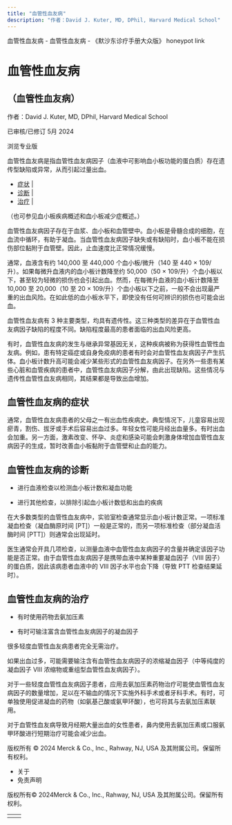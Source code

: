 ```yaml
---
title: "血管性血友病"
description: "作者：David J. Kuter, MD, DPhil, Harvard Medical School"
---
```


﻿血管性血友病 \- 血管性血友病 \- 《默沙东诊疗手册大众版》 honeypot link

# 血管性血友病

## （血管性血友病）

作者：David J. Kuter, MD, DPhil, Harvard Medical School

已审核/已修订 5月 2024

浏览专业版

血管性血友病是指血管性血友病因子（血液中可影响血小板功能的蛋白质）存在遗传型缺陷或异常，从而引起过量出血。

- [症状](#症状_v775181_zh) \|
- [诊断](#诊断_v26468493_zh) \|
- [治疗](#治疗_v775185_zh) \|

（也可参见血小板疾病概述和血小板减少症概述。）

血管性血友病因子存在于血浆、血小板和血管壁中。血小板是骨髓合成的细胞，在血流中循环，有助于凝血。当血管性血友病因子缺失或有缺陷时，血小板不能在损伤部位黏附于血管壁。因此，止血速度比正常情况缓慢。

通常，血液含有约 140,000 至 440,000 个血小板/微升（140 至 440 × 109/升）。如果每微升血液内的血小板计数降至约 50,000（50 × 109/升）个血小板以下，甚至较为轻微的损伤也会引起出血。然而，在每微升血液的血小板计数降至 10,000 至 20,000（10 至 20 × 109/升）个血小板以下之前，一般不会出现最严重的出血风险。在如此低的血小板水平下，即使没有任何可辨识的损伤也可能会出血。

血管性血友病有 3 种主要类型，均具有遗传性。这三种类型的差异在于血管性血友病因子缺陷的程度不同。缺陷程度最高的患者面临的出血风险更高。

有时，血管性血友病的发生与继承异常基因无关，这种疾病被称为获得性血管性血友病。例如，患有特定癌症或自身免疫病的患者有时会对血管性血友病因子产生抗体。血小板计数升高可能会减少某些形式的血管性血友病因子。在另外一些患有某些心脏和血管疾病的患者中，血管性血友病因子分解，由此出现缺陷。这些情况与遗传性血管性血友病相同，其结果都是导致出血增加。

## 血管性血友病的症状

通常，血管性血友病患者的父母之一有出血性疾病史。典型情况下，儿童容易出现瘀青，割伤、拔牙或手术后容易出血过多。年轻女性可能月经出血量多。有时出血会加重。另一方面，激素改变、怀孕、炎症和感染可能会刺激身体增加血管性血友病因子的生成，暂时改善血小板黏附于血管壁和止血的能力。

## 血管性血友病的诊断

- 进行血液检查以检测血小板计数和凝血功能

- 进行其他检查，以排除引起血小板计数低和出血的疾病


在大多数类型的血管性血友病中，实验室检查通常显示血小板计数正常。一项标准凝血检查（凝血酶原时间 \[PT\]）一般是正常的，而另一项标准检查（部分凝血活酶时间 \[PTT\]）则通常会出现延时。

医生通常会开具几项检查，以测量血液中血管性血友病因子的含量并确定该因子功能是否正常。由于血管性血友病因子是携带血液中某种重要凝血因子（VIII 因子）的蛋白质，因此该病患者血液中的 VIII 因子水平也会下降（导致 PTT 检查结果延时）。

## 血管性血友病的治疗

- 有时使用药物去氨加压素

- 有时可输注富含血管性血友病因子的凝血因子


很多轻度血管性血友病患者完全无需治疗。

如果出血过多，可能需要输注含有血管性血友病因子的浓缩凝血因子（中等纯度的凝血因子 VIII 浓缩物或重组型血管性血友病因子）。

对于一些轻度血管性血友病因子患者，应用去氨加压素药物治疗可能使血管性血友病因子的数量增加，足以在不输血的情况下实施外科手术或者牙科手术。有时，可单独使用促进凝血的药物（如氨基己酸或氨甲环酸），也可将其与去氨加压素联用。

对于血管性血友病导致月经期大量出血的女性患者，鼻内使用去氨加压素或口服氨甲环酸进行短期治疗可能会减少出血。



版权所有 © 2024
Merck & Co., Inc., Rahway, NJ, USA 及其附属公司。保留所有权利。

- 关于
- 免责声明

版权所有© 2024Merck & Co., Inc., Rahway, NJ, USA 及其附属公司。保留所有权利。

|     |     |
| --- | --- |
|  |  |